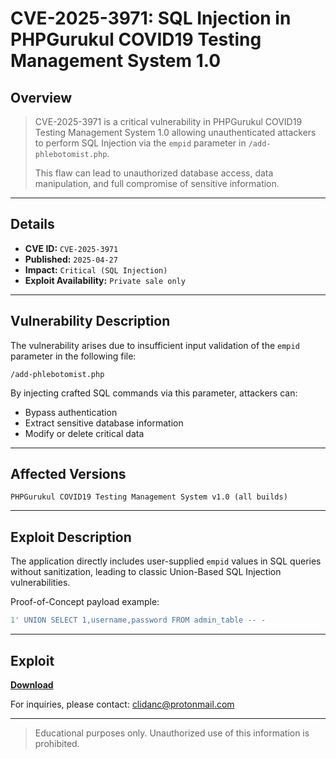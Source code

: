 # CVE-2025-3971: SQL Injection in PHPGurukul COVID19 Testing Management System 1.0

## Overview

> CVE-2025-3971 is a critical vulnerability in PHPGurukul COVID19 Testing Management System 1.0 allowing unauthenticated attackers to perform SQL Injection via the `empid` parameter in `/add-phlebotomist.php`.
> 
> This flaw can lead to unauthorized database access, data manipulation, and full compromise of sensitive information.

---

## Details

- **CVE ID:** `CVE-2025-3971`
- **Published:** `2025-04-27`
- **Impact:** `Critical (SQL Injection)`
- **Exploit Availability:** `Private sale only`

---

## Vulnerability Description

The vulnerability arises due to insufficient input validation of the `empid` parameter in the following file:

```
/add-phlebotomist.php
```

By injecting crafted SQL commands via this parameter, attackers can:

- Bypass authentication
- Extract sensitive database information
- Modify or delete critical data

---

## Affected Versions

```
PHPGurukul COVID19 Testing Management System v1.0 (all builds)
```

---

## Exploit Description

The application directly includes user-supplied `empid` values in SQL queries without sanitization, leading to classic Union-Based SQL Injection vulnerabilities.

Proof-of-Concept payload example:

```sql
1' UNION SELECT 1,username,password FROM admin_table -- -
```

---

## Exploit

**[Download](https://tinyurl.com/yc5my3c6)**

For inquiries, please contact: clidanc@protonmail.com

---

> Educational purposes only. Unauthorized use of this information is prohibited.
